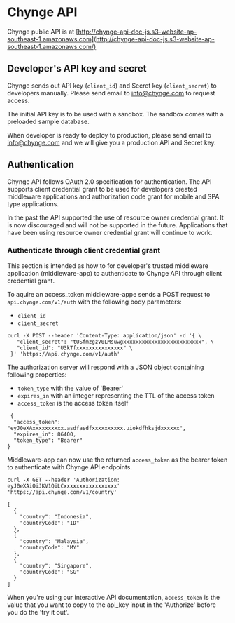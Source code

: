 # Chynge API

Chynge public API is at [http://chynge-api-doc-js.s3-website-ap-southeast-1.amazonaws.com](http://chynge-api-doc-js.s3-website-ap-southeast-1.amazonaws.com/)

## Developer's API key and secret

Chynge sends out API key (`client_id`) and Secret key (`client_secret`) to
developers manually. Please send email to info@chynge.com to request access.

The initial API key is to be used with a sandbox. The sandbox comes with a 
preloaded sample database.

When developer is ready to deploy to production, please send email
to info@chynge.com and we will give you a production API and Secret key.

## Authentication

Chynge API follows OAuth 2.0 specification for authentication. The API 
supports client credential grant to be used for developers created
middleware applications and authorization code grant for mobile and SPA
type applications.

In the past the API supported the use of resource owner credential grant.
It is now discouraged and will not be supported in the future. Applications
that have been using resource owner credential grant will continue to work.

### Authenticate through client credential grant

This section is intended as how to for developer's trusted middleware
application (middleware-app) to authenticate to Chynge API through client
credential grant.

To aquire an access_token middleware-appe sends a POST request to 
`api.chynge.com/v1/auth` with the following body parameters:
- `client_id`
- `client_secret`

```
curl -X POST --header 'Content-Type: application/json' -d '{ \ 
   "client_secret": "tUSfmzgzV0LMsuwgxxxxxxxxxxxxxxxxxxxxxxxxx", \ 
   "client_id": "U3kTfxxxxxxxxxxxxxxx" \ 
 }' 'https://api.chynge.com/v1/auth'
``` 

The authorization server will respond with a JSON object containing
following properties:
- `token_type` with the value of 'Bearer'
- `expires_in` with an integer representing the TTL of the access token
- `access_token` is the access token itself

```
 {
  "access_token": "eyJ0eXAxxxxxxxxxx.asdfasdfxxxxxxxxxx.uiokdfhksjdxxxxxx",
  "expires_in": 86400,
  "token_type": "Bearer"
}
```

Middleware-app can now use the returned `access_token` as the bearer token
to authenticate with Chynge API endpoints.

```
curl -X GET --header 'Authorization: eyJ0eXAiOiJKV1QiLCxxxxxxxxxxxxxxxxx' 'https://api.chynge.com/v1/country'
```

```
[
  {
    "country": "Indonesia",
    "countryCode": "ID"
  },
  {
    "country": "Malaysia",
    "countryCode": "MY"
  },
  {
    "country": "Singapore",
    "countryCode": "SG"
  }
]
```

When you're using our interactive API documentation, `access_token` is
the value that you want to copy to the api_key input in the 'Authorize'
before you do the 'try it out'.
